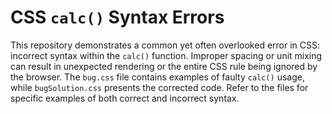 # CSS `calc()` Syntax Errors

This repository demonstrates a common yet often overlooked error in CSS: incorrect syntax within the `calc()` function.  Improper spacing or unit mixing can result in unexpected rendering or the entire CSS rule being ignored by the browser.  The `bug.css` file contains examples of faulty `calc()` usage, while `bugSolution.css` presents the corrected code.  Refer to the files for specific examples of both correct and incorrect syntax.